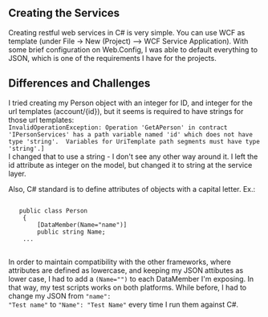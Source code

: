 <h2>Creating the Services</h2>
Creating restful web services in C# is very simple. You can use WCF as template (under File -> New (Project) --> WCF Service Application). With some brief configuration on Web.Config, I was able to default everything to JSON, which is one of the requirements I have for the projects.


<h2>Differences and Challenges</h2>
I tried creating my Person object with an integer for ID, and integer for the url templates (account/{id}), but it seems is required to have strings for those url templates:

<code>
InvalidOperationException: Operation 'GetAPerson' in contract 'IPersonServices' has a path variable named 'id' which does not have type 'string'.  Variables for UriTemplate path segments must have type 'string'.]
</code>
I changed that to use a string - I don't see any other way around it. I left the id attribute as integer on the model, but changed it to string at the service layer.


Also, C# standard is to define attributes of objects with a capital letter.
Ex.: 
<pre>
<code>
   public class Person
    {
        [DataMember(Name="name")]
        public string Name;
    ...
</code>
</pre>

In order to maintain compatibility with the other frameworks, where attributes are defined as lowercase, and keeping my JSON attibutes as lower case, I had to add a <code>(Name="<abc>")</code> to each DataMember I'm exposing. In that way, my test scripts works on both platforms. While before, I had to change my JSON from <code>"name": "Test name"</code> to <code>"Name": "Test Name"</code> every time I run them against C#.


